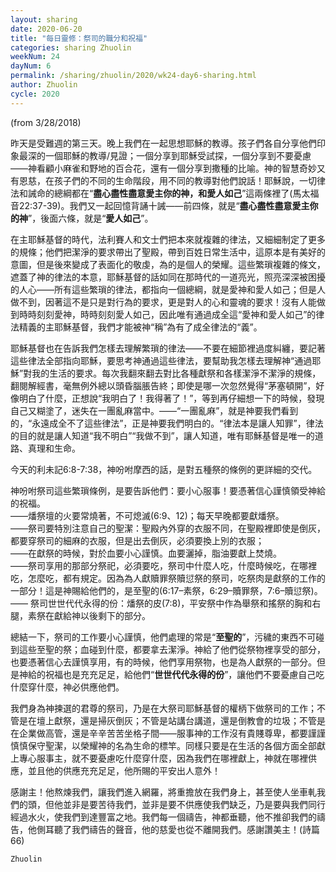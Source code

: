 ```yaml
---
layout: sharing
date: 2020-06-20
title: "每日靈修：祭司的職分和祝福"
categories: sharing Zhuolin
weekNum: 24
dayNum: 6
permalink: /sharing/zhuolin/2020/wk24-day6-sharing.html
author: Zhuolin
cycle: 2020
---
```

(from 3/28/2018)

昨天是受難週的第三天。晚上我們在一起思想耶穌的教導。孩子們各自分享他們印象最深的一個耶穌的教導/見證；一個分享到耶穌受試探，一個分享到不要憂慮——神看顧小麻雀和野地的百合花，還有一個分享到撒種的比喻。神的智慧奇妙又有恩慈，在孩子們的不同的生命階段，用不同的教導對他們說話！耶穌說，一切律法和誡命的總綱都在“**盡心盡性盡意愛主你的神，和愛人如己**”這兩條裡了(馬太福音22:37-39)。我們又一起回憶背誦十誡——前四條，就是“**盡心盡性盡意愛主你的神**”，後面六條，就是“**愛人如己**”。  

在主耶穌基督的時代，法利賽人和文士們把本來就複雜的律法，又細細制定了更多的規條；他們把潔淨的要求帶出了聖殿，帶到百姓日常生活中，這原本是有美好的意圖，但是後來變成了表面化的敬虔，為的是個人的榮耀。這些繁瑣複雜的條文，遮蓋了神的律法的本意，耶穌基督的話如同在那時代的一道亮光，照亮深深被困擾的人心——所有這些繁瑣的律法，都指向一個總綱，就是愛神和愛人如己；但是人做不到，因著這不是只是對行為的要求，更是對人的心和靈魂的要求！沒有人能做到時時刻刻愛神，時時刻刻愛人如己，因此唯有通過成全這“愛神和愛人如己”的律法精義的主耶穌基督，我們才能被神“稱”為有了成全律法的“義”。  

耶穌基督也在告訴我們怎樣去理解繁瑣的律法——不要在細節裡過度糾纏，要記著這些律法全部指向耶穌，要思考神通過這些律法，要幫助我怎樣去理解神“通過耶穌”對我的生活的要求。每次我翻來翻去對比各種獻祭和各樣潔淨不潔淨的規條，翻閱解經書，毫無例外總以頭昏腦脹告終；即使是哪一次忽然覺得“茅塞頓開”，好像明白了什麼，正想說“我明白了！我得著了！”，等到再仔細想一下的時候，發現自己又糊塗了，迷失在一團亂麻當中。——“一團亂麻”，就是神要我們看到的，“永遠成全不了這些律法”，正是神要我們明白的。“律法本是讓人知罪”，律法的目的就是讓人知道“我不明白”“我做不到”，讓人知道，唯有耶穌基督是唯一的道路、真理和生命。  

今天的利未記6:8-7:38，神吩咐摩西的話，是對五種祭的條例的更詳細的交代。  

神吩咐祭司這些繁瑣條例，是要告訴他們：要小心服事！要憑著信心謹慎領受神給的祝福。  
——燔祭壇的火要常燒著，不可熄滅(6:9、12)；每天早晚都要獻燔祭。  
——祭司要特別注意自己的聖潔：聖殿內外穿的衣服不同，在聖殿裡即使是倒灰，都要穿祭司的細麻的衣服，但是出去倒灰，必須要換上別的衣服；  
——在獻祭的時候，對於血要小心謹慎。血要灑掉，脂油要獻上焚燒。  
——祭司享用的那部分祭祀，必須要吃，祭司中什麼人吃，什麼時候吃，在哪裡吃，怎麼吃，都有規定。因為為人獻贖罪祭贖愆祭的祭司，吃祭肉是獻祭的工作的一部分！這是神賜給他們的，是至聖的(6:17–素祭，6:29–贖罪祭，7:6–贖愆祭)。  
—— 祭司世世代代永得的份：燔祭的皮(7:8)，平安祭中作為舉祭和搖祭的胸和右腿，素祭在獻給神以後剩下的部分。  

總結一下，祭司的工作要小心謹慎，他們處理的常是“**至聖的**”，污穢的東西不可碰到這些至聖的祭；血碰到什麼，都要拿去潔淨。神給了他們從祭物裡享受的部分，也要憑著信心去謹慎享用，有的時候，他們享用祭物，也是為人獻祭的一部分。但是神給的祝福也是充充足足，給他們“**世世代代永得的份**”，讓他們不要憂慮自己吃什麼穿什麼，神必供應他們。  

我們身為神揀選的君尊的祭司，乃是在大祭司耶穌基督的權柄下做祭司的工作；不管是在壇上獻祭，還是掃灰倒灰；不管是站講台講道，還是倒教會的垃圾；不管是在企業做高管，還是辛辛苦苦坐格子間——服事神的工作沒有貴賤尊卑，都要謹謹慎慎保守聖潔，以榮耀神的名為生命的標竿。同樣只要是在生活的各個方面全部獻上專心服事主，就不要憂慮吃什麼穿什麼，因為我們在哪裡獻上，神就在哪裡供應，並且他的供應充充足足，他所賜的平安出人意外！  

感謝主！他熬煉我們，讓我們進入網羅，將重擔放在我們身上，甚至使人坐車軋我們的頭，但他並非是要苦待我們，並非是要不供應使我們缺乏，乃是要與我們同行經過水火，使我們到達豐富之地。我們每一個禱告，神都垂聽，他不推卻我們的禱告，他側耳聽了我們禱告的聲音，他的慈愛也從不離開我們。感謝讚美主！(詩篇66)  

`Zhuolin`  
